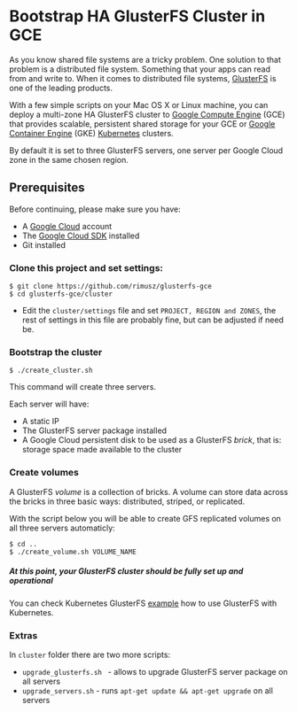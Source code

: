 # Bootstrap HA GlusterFS Cluster in GCE

As you know shared file systems are a tricky problem. One solution to that problem is a distributed file system. Something that your apps can read from and write to. When it comes to distributed file systems, [GlusterFS](https://www.gluster.org) is one of the leading products.

With a few simple scripts on your Mac OS X or Linux machine, you can deploy a multi-zone HA GlusterFS cluster to [Google Compute Engine](https://cloud.google.com/compute/) (GCE) that provides scalable, persistent shared storage for your GCE or [Google Container Engine](https://cloud.google.com/container-engine/) (GKE) [Kubernetes](http://kubernetes.io) clusters.

By default it is set to three GlusterFS servers, one server per Google Cloud zone in the same chosen region.


## Prerequisites

Before continuing, please make sure you have:

* A [Google Cloud](https://cloud.google.com) account
* The [Google Cloud SDK](https://cloud.google.com/sdk/) installed
* Git installed

### Clone this project and set settings:
````
$ git clone https://github.com/rimusz/glusterfs-gce
$ cd glusterfs-gce/cluster
````
* Edit the `cluster/settings` file and set `PROJECT, REGION and ZONES`, the rest of settings in this file are probably fine, but can be adjusted if need be.

### Bootstrap the cluster
```
$ ./create_cluster.sh
```
This command will create three servers.

Each server will have:

* A static IP
* The GlusterFS server package installed
* A Google Cloud persistent disk to be used as a GlusterFS *brick*, that is: storage space made available to the cluster

### Create volumes

A GlusterFS *volume* is a collection of bricks. A volume can store data across the bricks in three basic ways: distributed, striped, or replicated.

With the script below you will be able to create GFS replicated volumes on all three servers automaticly:

```
$ cd ..
$ ./create_volume.sh VOLUME_NAME
```

##### At this point, your GlusterFS cluster should be fully set up and operational

You can check Kubernetes GlusterFS [example](https://github.com/kubernetes/kubernetes/tree/release-1.2/examples/glusterfs/) how to use GlusterFS with Kubernetes.


### Extras

In `cluster` folder there are two more scripts:

* `upgrade_glusterfs.sh	` - allows to upgrade GlusterFS server package on all servers
* `upgrade_servers.sh` - runs `apt-get update && apt-get upgrade` on all servers
